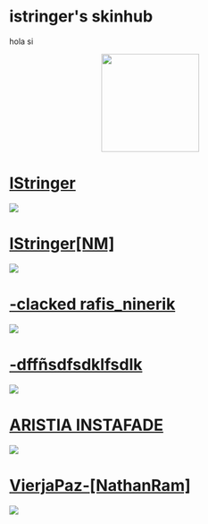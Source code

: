 # istringer's skinhub

hola si

<p align="center">
<a href="players/istringer/istringer.md">
  <img src="https://a.ppy.sh/16918052"  
       width="175"
       height="175"></a>
<br>

# [IStringer](https://github.com/agutin727/Catamarca-skins/raw/main/players/istringer/IStringer.osk)
[![](https://osu.ppy.sh/ss/19222214/00eb)](https://github.com/agutin727/Catamarca-skins/raw/main/players/istringer/IStringer.osk)

# [IStringer[NM]](https://github.com/agutin727/Catamarca-skins/raw/main/players/istringer/IStringer%5BNM%5D.osk)
[![](https://osu.ppy.sh/ss/19222218/461a)](https://github.com/agutin727/Catamarca-skins/raw/main/players/istringer/IStringer%5BNM%5D.osk)

# [-clacked rafis_ninerik](https://github.com/agutin727/Catamarca-skins/raw/main/players/istringer/-%20clacked%20rafis_ninerik.osk)
[![](https://osu.ppy.sh/ss/19222212/cb35)](https://github.com/agutin727/Catamarca-skins/raw/main/players/istringer/-%20clacked%20rafis_ninerik.osk)

# [-dffñsdfsdklfsdlk](https://github.com/agutin727/Catamarca-skins/raw/main/players/istringer/-dff%C3%B1sdfsdklfsdlk.osk)
[![](https://osu.ppy.sh/ss/19222204/5986)](https://github.com/agutin727/Catamarca-skins/raw/main/players/istringer/-dff%C3%B1sdfsdklfsdlk.osk)

# [ARISTIA INSTAFADE](https://github.com/agutin727/Catamarca-skins/raw/main/players/istringer/Aristia(instafade).osk)
[![](https://osu.ppy.sh/ss/19222195/584a)](https://github.com/agutin727/Catamarca-skins/raw/main/players/istringer/Aristia(instafade).osk)

# [VierjaPaz-[NathanRam]](https://github.com/agutin727/Catamarca-skins/raw/main/players/istringer/VierjaPaz-%5BNathanRam%5D.osk)
[![](https://osu.ppy.sh/ss/19222221/846c)](https://github.com/agutin727/Catamarca-skins/raw/main/players/istringer/VierjaPaz-%5BNathanRam%5D.osk)
